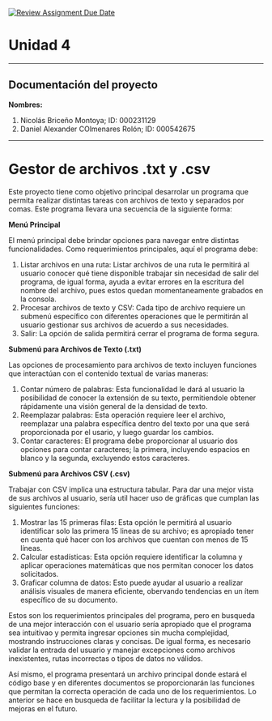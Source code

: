 [![Review Assignment Due Date](https://classroom.github.com/assets/deadline-readme-button-22041afd0340ce965d47ae6ef1cefeee28c7c493a6346c4f15d667ab976d596c.svg)](https://classroom.github.com/a/gzRFP7VK)
# Unidad 4
---
## Documentación del proyecto
**Nombres:**
1. Nicolás Briceño Montoya; ID: 000231129
2. Daniel Alexander COlmenares Rolón; ID: 000542675
---

# Gestor de archivos .txt y .csv

Este proyecto tiene como objetivo principal desarrolar un programa que permita realizar distintas tareas con archivos de texto y separados por comas. Este programa llevara una secuencia de la siguiente forma:

**Menú Principal**

El menú principal debe brindar opciones para navegar entre distintas funcionalidades. Como requerimientos principales, aquí el programa debe:

1. Listar archivos en una ruta: Listar archivos de una ruta le permitirá al usuario conocer qué tiene disponible trabajar sin necesidad de salir del programa, de igual forma, ayuda a evitar errores en la escritura del nombre del archivo, pues estos quedan momentaneamente grabados en la consola.
2. Procesar archivos de texto y CSV: Cada tipo de archivo requiere un submenú específico con diferentes operaciones que le permitirán al usuario gestionar sus archivos de acuerdo a sus necesidades.
3. Salir: La opción de salida permitirá cerrar el programa de forma segura.


**Submenú para Archivos de Texto (.txt)**

Las opciones de procesamiento para archivos de texto incluyen funciones que interactúan con el contenido textual de varias maneras:

1. Contar número de palabras: Esta funcionalidad le dará al usuario la posibilidad de conocer la extensión de su texto, permitiendole obtener rápidamente una visión general de la densidad de texto.
2. Reemplazar palabras: Esta operación requiere leer el archivo, reemplazar una palabra específica dentro del texto por una que será proporcionada por el usario, y luego guardar los cambios.
3. Contar caracteres: El programa debe proporcionar al usuario dos opciones para contar caracteres; la primera, incluyendo espacios en blanco y la segunda, excluyendo estos caracteres.

**Submenú para Archivos CSV (.csv)**

Trabajar con CSV implica una estructura tabular. Para dar una mejor vista de sus archivos al usuario, sería util hacer uso de gráficas que cumplan las siguientes funciones:

1. Mostrar las 15 primeras filas: Esta opción le permitirá al usuario identificar solo las primera 15 lineas de su archivo; es apropiado tener en cuenta qué hacer con los archivos que cuentan con menos de 15 líneas.
2. Calcular estadísticas: Esta opción requiere identificar la columna y aplicar operaciones matemáticas que nos permitan conocer los datos solicitados.
3. Graficar columna de datos: Esto puede ayudar al usuario a realizar análisis visuales de manera eficiente, obervando tendencias en un ítem específico de su documento.

Estos son los requerimientos principales del programa, pero en busqueda de una mejor interacción con el usuario sería apropiado que el programa sea intuitivao y permita ingresar opciones sin mucha complejidad, mostrando instrucciones claras y concisas. De igual forma, es necesario validar la entrada del usuario y manejar excepciones como archivos inexistentes, rutas incorrectas o tipos de datos no válidos.

Así mismo, el programa presentará un archivo principal donde estará el código base y en diferentes documentos se proporcionarán las funciones que permitan la correcta operación de cada uno de los requerimientos. Lo anterior se hace en busqueda de facilitar la lectura y la posibilidad de mejoras en el futuro.